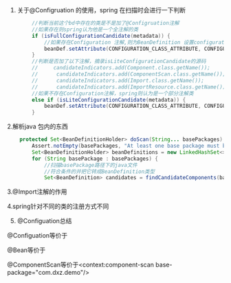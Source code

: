 1. 关于@Configruation 的使用，spring 在扫描时会进行一下判断
```java
		//判断当前这个bd中存在的类是不是加了@Configruation注解
		//如果存在则spring认为他是一个全注解的类
		if (isFullConfigurationCandidate(metadata)) {
			//如果存在Configuration 注解,则为BeanDefinition 设置configurationClass属性为full
			beanDef.setAttribute(CONFIGURATION_CLASS_ATTRIBUTE, CONFIGURATION_CLASS_FULL);
		}
		//判断是否加了以下注解，摘录isLiteConfigurationCandidate的源码
		//     candidateIndicators.add(Component.class.getName());
		//		candidateIndicators.add(ComponentScan.class.getName());
		//		candidateIndicators.add(Import.class.getName());
		//		candidateIndicators.add(ImportResource.class.getName());
		//如果不存在Configuration注解，spring则认为是一个部分注解类
		else if (isLiteConfigurationCandidate(metadata)) {
			beanDef.setAttribute(CONFIGURATION_CLASS_ATTRIBUTE, CONFIGURATION_CLASS_LITE);
		}
```

2.解析java 包内的东西

```java
	protected Set<BeanDefinitionHolder> doScan(String... basePackages) {
		Assert.notEmpty(basePackages, "At least one base package must be specified");
		Set<BeanDefinitionHolder> beanDefinitions = new LinkedHashSet<>();
		for (String basePackage : basePackages) {
			//扫描basePackage路径下的java文件
			//符合条件的并把它转成BeanDefinition类型
			Set<BeanDefinition> candidates = findCandidateComponents(basePackage);
```

3.@Import注解的作用




4.spring针对不同的类的注册方式不同


5. @Configuation总结

 @Configuation等价于<Beans></Beans>

 @Bean等价于<Bean></Bean>

 @ComponentScan等价于<context:component-scan base-package="com.dxz.demo"/>